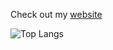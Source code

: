 Check out my [website](https://bithole.dev)

![Top Langs](https://github-readme-stats.vercel.app/api/top-langs/?username=adrian154&layout=compact)
